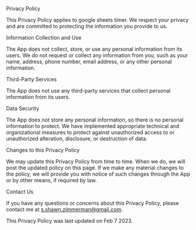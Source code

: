 Privacy Policy

This Privacy Policy applies to google sheets timer. We respect your privacy and are committed to protecting the information you provide to us.

Information Collection and Use

The App does not collect, store, or use any personal information from its users. We do not request or collect any information from you, such as your name, address, phone number, email address, or any other personal information.

Third-Party Services

The App does not use any third-party services that collect personal information from its users.

Data Security

The App does not store any personal information, so there is no personal information to protect. We have implemented appropriate technical and organizational measures to protect against unauthorized access to or unauthorized alteration, disclosure, or destruction of data.

Changes to this Privacy Policy

We may update this Privacy Policy from time to time. When we do, we will post the updated policy on this page. If we make any material changes to the policy, we will provide you with notice of such changes through the App or by other means, if required by law.

Contact Us

If you have any questions or concerns about this Privacy Policy, please contact me at s.shawn.zimmerman@gmail.com.

This Privacy Policy was last updated on Feb 7 2023.
